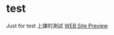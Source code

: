 # test
Just for test 上課的測試
<a href="https://felixhlw.github.io/test/" target="_blank"> WEB Site Preview </a>

